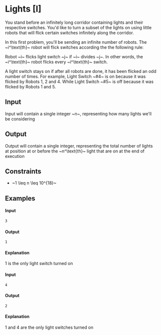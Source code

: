 # Lights [I]

You stand before an infinitely long corridor containing lights and their respective switches.
You'd like to turn a subset of the lights on using little robots that will flick certain switches infinitely along the corridor.

In this first problem, you'll be sending an infinite number of robots. The ~i^\text{th}~ robot will flick switches according the the following rule:

Robot ~i~ flicks light switch ~j~ if ~i~ divides ~j~. In other words, the ~i^\text{th}~ robot flicks every ~i^\text{th}~ switch.

A light switch stays on if after all robots are done, it has been flicked an odd number of times. For example, Light Switch ~#4~ is on because it was flicked by Robots 1, 2 and 4. While Light Switch ~#5~ is off because it was flicked by Robots 1 and 5.

## Input

Input will contain a single integer ~n~, representing how many lights we'll be considering

## Output

Output will contain a single integer, representing the total number of lights at position at or before the ~n^\text{th}~ light that are on at the end of execution

## Constraints

* ~1 \leq n \leq 10^{18}~

## Examples

#### Input
```
3
```
#### Output
```
1
```
#### Explanation
1 is the only light switch turned on

#### Input
```
4
```
#### Output
```
2
```
#### Explanation
1 and 4 are the only light switches turned on

